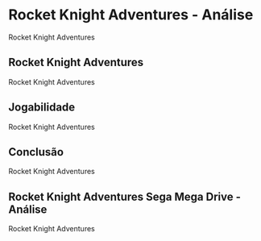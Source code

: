 ---
---

# Rocket Knight Adventures - Análise

Rocket Knight Adventures

## Rocket Knight Adventures

Rocket Knight Adventures

## Jogabilidade

Rocket Knight Adventures

## Conclusão

Rocket Knight Adventures

## Rocket Knight Adventures Sega Mega Drive - Análise

Rocket Knight Adventures
